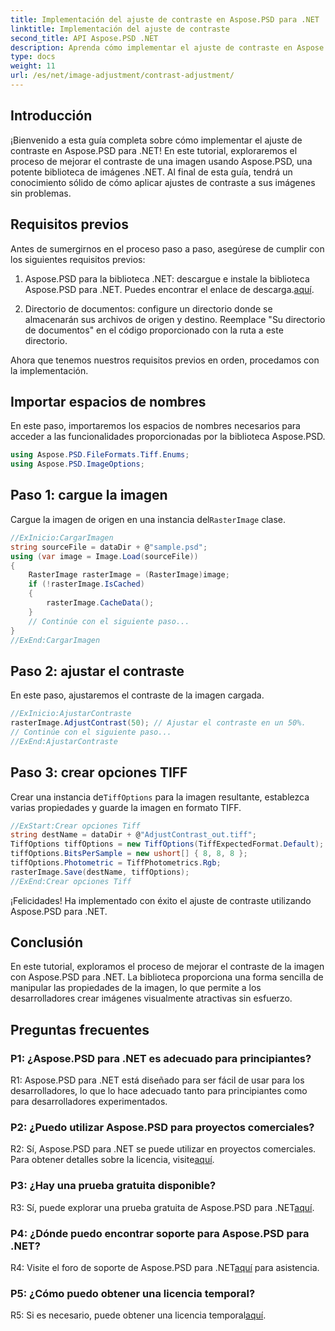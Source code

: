```yaml
---
title: Implementación del ajuste de contraste en Aspose.PSD para .NET
linktitle: Implementación del ajuste de contraste
second_title: API Aspose.PSD .NET
description: Aprenda cómo implementar el ajuste de contraste en Aspose.PSD para .NET con esta guía paso a paso.
type: docs
weight: 11
url: /es/net/image-adjustment/contrast-adjustment/
---
```

## Introducción

¡Bienvenido a esta guía completa sobre cómo implementar el ajuste de contraste en Aspose.PSD para .NET! En este tutorial, exploraremos el proceso de mejorar el contraste de una imagen usando Aspose.PSD, una potente biblioteca de imágenes .NET. Al final de esta guía, tendrá un conocimiento sólido de cómo aplicar ajustes de contraste a sus imágenes sin problemas.

## Requisitos previos

Antes de sumergirnos en el proceso paso a paso, asegúrese de cumplir con los siguientes requisitos previos:

1.  Aspose.PSD para la biblioteca .NET: descargue e instale la biblioteca Aspose.PSD para .NET. Puedes encontrar el enlace de descarga.[aquí](https://releases.aspose.com/psd/net/).

2. Directorio de documentos: configure un directorio donde se almacenarán sus archivos de origen y destino. Reemplace "Su directorio de documentos" en el código proporcionado con la ruta a este directorio.

Ahora que tenemos nuestros requisitos previos en orden, procedamos con la implementación.

## Importar espacios de nombres

En este paso, importaremos los espacios de nombres necesarios para acceder a las funcionalidades proporcionadas por la biblioteca Aspose.PSD.

```csharp
using Aspose.PSD.FileFormats.Tiff.Enums;
using Aspose.PSD.ImageOptions;
```

## Paso 1: cargue la imagen

 Cargue la imagen de origen en una instancia del`RasterImage` clase.

```csharp
//ExInicio:CargarImagen
string sourceFile = dataDir + @"sample.psd";
using (var image = Image.Load(sourceFile))
{
    RasterImage rasterImage = (RasterImage)image;
    if (!rasterImage.IsCached)
    {
        rasterImage.CacheData();
    }
    // Continúe con el siguiente paso...
}
//ExEnd:CargarImagen
```

## Paso 2: ajustar el contraste

En este paso, ajustaremos el contraste de la imagen cargada.

```csharp
//ExInicio:AjustarContraste
rasterImage.AdjustContrast(50); // Ajustar el contraste en un 50%.
// Continúe con el siguiente paso...
//ExEnd:AjustarContraste
```

## Paso 3: crear opciones TIFF

 Crear una instancia de`TiffOptions` para la imagen resultante, establezca varias propiedades y guarde la imagen en formato TIFF.

```csharp
//ExStart:Crear opciones Tiff
string destName = dataDir + @"AdjustContrast_out.tiff";
TiffOptions tiffOptions = new TiffOptions(TiffExpectedFormat.Default);
tiffOptions.BitsPerSample = new ushort[] { 8, 8, 8 };
tiffOptions.Photometric = TiffPhotometrics.Rgb;
rasterImage.Save(destName, tiffOptions);
//ExEnd:Crear opciones Tiff
```

¡Felicidades! Ha implementado con éxito el ajuste de contraste utilizando Aspose.PSD para .NET.

## Conclusión

En este tutorial, exploramos el proceso de mejorar el contraste de la imagen con Aspose.PSD para .NET. La biblioteca proporciona una forma sencilla de manipular las propiedades de la imagen, lo que permite a los desarrolladores crear imágenes visualmente atractivas sin esfuerzo.

## Preguntas frecuentes

### P1: ¿Aspose.PSD para .NET es adecuado para principiantes?

R1: Aspose.PSD para .NET está diseñado para ser fácil de usar para los desarrolladores, lo que lo hace adecuado tanto para principiantes como para desarrolladores experimentados.

### P2: ¿Puedo utilizar Aspose.PSD para proyectos comerciales?

 R2: Sí, Aspose.PSD para .NET se puede utilizar en proyectos comerciales. Para obtener detalles sobre la licencia, visite[aquí](https://purchase.aspose.com/buy).

### P3: ¿Hay una prueba gratuita disponible?

 R3: Sí, puede explorar una prueba gratuita de Aspose.PSD para .NET[aquí](https://releases.aspose.com/).

### P4: ¿Dónde puedo encontrar soporte para Aspose.PSD para .NET?

 R4: Visite el foro de soporte de Aspose.PSD para .NET[aquí](https://forum.aspose.com/c/psd/34) para asistencia.

### P5: ¿Cómo puedo obtener una licencia temporal?

 R5: Si es necesario, puede obtener una licencia temporal[aquí](https://purchase.aspose.com/temporary-license/).